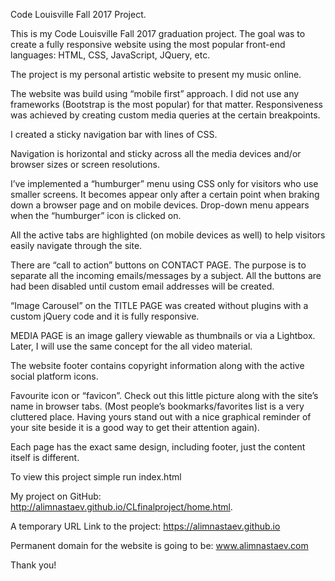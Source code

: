 Code Louisville Fall 2017 Project.

This is my Code Louisville Fall 2017 graduation project. The goal was to create a fully responsive website using the most popular front-end languages: HTML, CSS, JavaScript, JQuery, etc.

The project is my personal artistic website to present my music online.

The website was build using “mobile first” approach. I did not use any frameworks (Bootstrap is the most popular) for that matter. Responsiveness was achieved by creating custom media queries at the certain breakpoints.

I created a sticky navigation bar with lines of CSS.

Navigation is horizontal and sticky across all the media devices and/or browser sizes or screen resolutions.

I’ve implemented a “humburger” menu using CSS only for visitors who use smaller screens. It becomes appear only after a certain point when braking down a browser page and on mobile devices. Drop-down menu appears when the “humburger” icon is clicked on.

All the active tabs are highlighted (on mobile devices as well) to help visitors easily navigate through the site.

There are “call to action” buttons on CONTACT PAGE. The purpose is to separate all the incoming emails/messages by a subject. All the buttons are had been disabled until custom email addresses will be created.

“Image Carousel” on the TITLE PAGE was created without plugins with a custom jQuery code and it is fully responsive.  

MEDIA PAGE is an image gallery viewable as thumbnails or via a Lightbox. Later, I will use the same concept for the all video material.  

The website footer contains copyright information along with the active social platform icons.

Favourite icon or “favicon”. Check out this little picture along with the site’s name in browser tabs.  (Most people’s bookmarks/favorites list is a very cluttered place. Having yours stand out with a nice graphical reminder of your site beside it is a good way to get their attention again).

Each page has the exact same design, including footer, just the content itself is different.

To view this project simple run index.html

 

My project on GitHub: http://alimnastaev.github.io/CLfinalproject/home.html.

A temporary URL Link to the project: https://alimnastaev.github.io

Permanent domain for the website is going to be: www.alimnastaev.com

 

Thank you!
